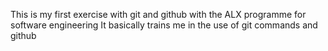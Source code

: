 This is  my first exercise with git and github with the ALX programme for software engineering
It basically trains me in the use of git commands and github
